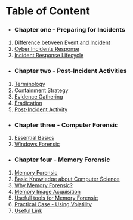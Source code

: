 # Table of Content
* ### Chapter one - Preparing for Incidents
1. [Difference between Event and Incident](./CH1_Preparing%20for%20Incidents.md/#1-difference-between-event-and-incident)
2. [Cyber Incidents Response](./CH1_Preparing%20for%20Incidents.md/#2-cyber-incidents-response)
3. [Incident Response Lifecycle](./CH1_Preparing%20for%20Incidents.md/#3-incident-response-lifecycle)


* ### Chapter two - Post-Incident Activities
1. [Terminology](./CH2_Post-Incident%20Activities.md/#1-terminology)
2. [Containment Strategy](./CH2_Post-Incident%20Activities.md/#2-containment-strategy)
3. [Evidence Gathering](./CH2_Post-Incident%20Activities.md/#3-evidence-gathering)
4. [Eradication](./CH2_Post-Incident%20Activities.md/#4-eradication)
5. [Post-Incident Activity](./CH2_Post-Incident%20Activities.md/#5-post-incident-activity)

* ### Chapter three - Computer Forensic
1. [Essential Basics ](./CH3_Computer%20Forensic.md/#1-essential-basics)
2. [Windows Forensic](./CH3_Computer%20Forensic.md/#2-windows-forensic)

* ### Chapter four - Memory Forensic
1. [Memory Forensic](./CH4_Memory%20Forensic.md/#1-memory-forensic)
2. [Basic Knowledge about Computer Science](./CH4_Memory%20Forensic.md/#2-basic-knowledge-about-computer-science)
3. [Why Memory Forensic?](./CH4_Memory%20Forensic.md/#3-why-memory-forensic)
4. [Memory Image Acquisition](./CH4_Memory%20Forensic.md/#4-memory-image-acquisition)
5. [Usefull tools for Memory Forensic](./CH4_Memory%20Forensic.md/#5-usefull-tools-for-memory-forensic)
6. [Practical Case - Using Volatility](./CH4_Memory%20Forensic.md/#6-practical-case---using-volatility)
7. [Useful Link](./CH4_Memory%20Forensic.md/#7-useful-link)
